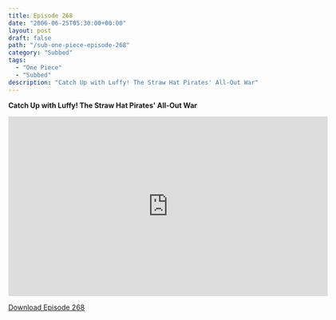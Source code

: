 ```yaml
---
title: Episode 268
date: "2006-06-25T05:30:00+00:00"
layout: post
draft: false
path: "/sub-one-piece-episode-268"
category: "Subbed"
tags:
  - "One Piece"
  - "Subbed"
description: "Catch Up with Luffy! The Straw Hat Pirates' All-Out War"
---
```


**Catch Up with Luffy! The Straw Hat Pirates' All-Out War**

<iframe width="640" height="360" src="https://www.rapidvideo.com/e/FXQHG43LXE" frameborder="0" marginwidth=0 marginheight=0 scrolling=no allowfullscreen></iframe>

<a href="http://ouo.io/qs/eCodkFEQ?s=https://rapidvid.to/d/https://www.rapidvideo.com/e/FXQHG43LXE">Download Episode 268</a>
